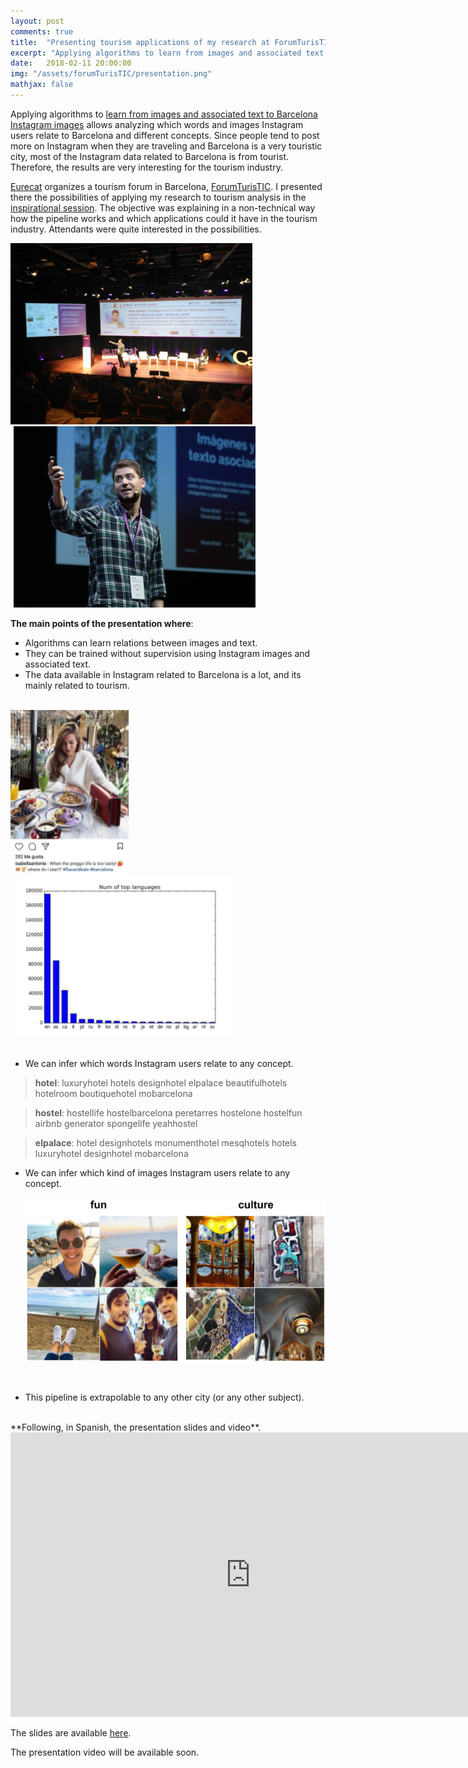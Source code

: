 ```yaml
---
layout: post
comments: true
title:  "Presenting tourism applications of my research at ForumTurisTIC"
excerpt: "Applying algorithms to learn from images and associated text to Barcelona Instagram images lead to interesting results for the tourism industry, which I presented in ForumTurisTIC."
date:   2018-02-11 20:00:00
img: "/assets/forumTurisTIC/presentation.png"
mathjax: false
---
```


Applying algorithms to [learn from images and associated text to Barcelona Instagram images](https://gombru.github.io/2018/01/12/insta_barcelona/) allows analyzing which words and images Instagram users relate to Barcelona and different concepts. Since people tend to post more on Instagram when they are traveling and Barcelona is a very touristic city, most of the Instagram data related to Barcelona is from tourist. Therefore, the results are very interesting for the tourism industry.   

[Eurecat](https://eurecat.org/) organizes a tourism forum in Barcelona, [ForumTurisTIC](https://www.forumturistic.com/). I presented there the possibilities of applying my research to tourism analysis in the [inspirational session](https://www.forumturistic.com/ponentes/raul-gomez-eurecat/). The objective was explaining in a non-technical way how the pipeline works and which applications could it have in the tourism industry. Attendants were quite interested in the possibilities.

<div class="imgcap">
	<div style="display:inline-block">
	<img src="/assets/forumTurisTIC/presentation_1.jpg" height="290">
	</div>
	<div style="display:inline-block; margin-left: 5px;">
	<img src="/assets/forumTurisTIC/presentation_2.jpg" height="290">
	</div>
</div>


**The main points of the presentation where**:

 - Algorithms can learn relations between images and text.
 - They can be trained without supervision using Instagram images and associated text.
 - The data available in Instagram related to Barcelona is a lot, and its mainly related to tourism.    

<br/>
<div class="imgcap">
	<div style="display:inline-block">
	<img src="/assets/forumTurisTIC/instagram_post.png" height="260">
	</div>
	<div style="display:inline-block; margin-left: 10px;">
	<img src="/assets/forumTurisTIC/languages.png" height="260">
	</div>
</div><br/>    


 - We can infer which words Instagram users relate to any concept.

> **hotel**: luxuryhotel hotels designhotel elpalace beautifulhotels hotelroom boutiquehotel mobarcelona    

> **hostel**:	hostellife hostelbarcelona peretarres hostelone hostelfun airbnb generator spongelife yeahhostel   

> **elpalace**: 		hotel designhotels monumenthotel mesqhotels hotels luxuryhotel designhotel mobarcelona    

 - We can infer which kind of images Instagram users relate to any concept.    
	<br/>
	<div class="imgcap">
	<img src="/assets/forumTurisTIC/im_results.png" height="260">
	</div>
<br/>

 - This pipeline is extrapolable to any other city (or any other subject).    

<br/>
**Following, in Spanish, the presentation slides and video**.

<iframe src="https://docs.google.com/presentation/d/e/2PACX-1vQRevpxy_lU5zeacOgbi9qpzgTny8q9ppiIzCCZEx_aGMkQi-8ywt7Rg92OekBdYeEzldCATopj0GNC/embed?start=false&loop=false&delayms=3000" frameborder="0" width="768" height="455" allowfullscreen="true" mozallowfullscreen="true" webkitallowfullscreen="true"></iframe>

The slides are available [here](https://docs.google.com/presentation/d/1z-BmhiaB5UC7vhCTkENtiH3NsaYEhise2WEWnfHw1_0/edit?usp=sharing).

The presentation video will be available soon.
 
 







